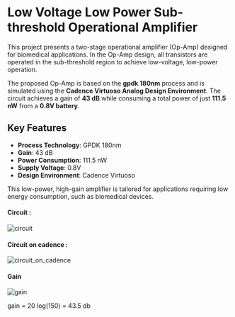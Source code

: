 # Low Voltage Low Power Sub-threshold Operational Amplifier

This project presents a two-stage operational amplifier (Op-Amp) designed for biomedical applications. In the Op-Amp design, all transistors are operated in the sub-threshold region to achieve low-voltage, low-power operation. 

The proposed Op-Amp is based on the **gpdk 180nm** process and is simulated using the **Cadence Virtuoso Analog Design Environment**. The circuit achieves a gain of **43 dB** while consuming a total power of just **111.5 nW** from a **0.8V battery**.

## Key Features
- **Process Technology**: GPDK 180nm
- **Gain**: 43 dB
- **Power Consumption**: 111.5 nW
- **Supply Voltage**: 0.8V
- **Design Environment**: Cadence Virtuoso

This low-power, high-gain amplifier is tailored for applications requiring low energy consumption, such as biomedical devices.


#### Circuit :
![circuit](https://github.com/user-attachments/assets/e1802a5e-9ac0-4501-9904-ce3b87b64818)

#### Circuit on cadence :
![circuit_on_cadence](https://github.com/user-attachments/assets/0c6f0f9b-b0cc-4981-8363-26d8cbf48e7b)

#### Gain
![gain](https://github.com/user-attachments/assets/713232f8-e7e7-4eca-8423-3b712c923234)

gain = 20 log(150)
     = 43.5 db 
